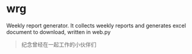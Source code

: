 # wrg
Weekly report generator. It collects weekly reports and generates excel document to download, written in web.py

> 纪念曾经在一起工作的小伙伴们
